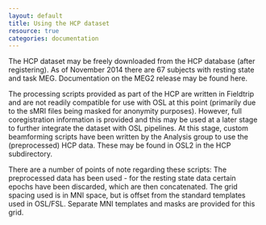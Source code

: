 ```yaml
---
layout: default
title: Using the HCP dataset
resource: true
categories: documentation
---
```


The HCP dataset may be freely downloaded from the HCP database (after registering). As of November 2014 there are 67 subjects with resting state and task MEG. Documentation on the MEG2 release may be found here.

The processing scripts provided as part of the HCP are written in Fieldtrip and are not readily compatible for use with OSL at this point (primarily due to the sMRI files being masked for anonymity purposes). However, full coregistration information is provided and this may be used at a later stage to further integrate the dataset with OSL pipelines. At this stage, custom beamforming scripts have been written by the Analysis group to use the (preprocessed) HCP data. These may be found in OSL2 in the HCP subdirectory.

There are a number of points of note regarding these scripts:
The preprocessed data has been used - for the resting state data certain epochs have been discarded, which are then concatenated.
The grid spacing used is in MNI space, but is offset from the standard templates used in OSL/FSL. Separate MNI templates and masks are provided for this grid.